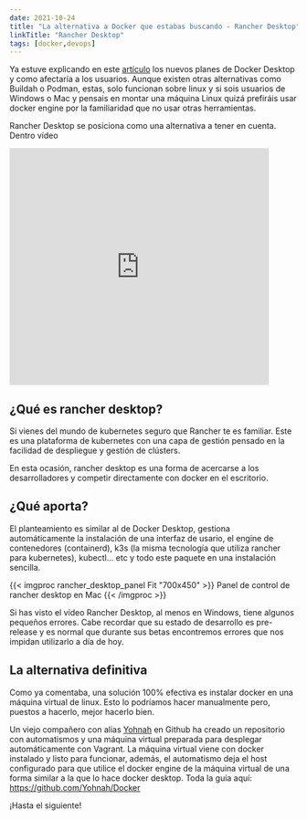 ```yaml
---
date: 2021-10-24
title: "La alternativa a Docker que estabas buscando - Rancher Desktop"
linkTitle: "Rancher Desktop"
tags: [docker,devops]
---
```



Ya estuve explicando en este [artículo](/blog/2021/09/12/docker-desktop-de-pago) los nuevos planes de Docker Desktop y como afectaría a los usuarios. 
Aunque existen otras alternativas como Buildah o Podman, estas, solo funcionan sobre linux y si sois usuarios de 
Windows o Mac y pensais en montar una máquina Linux quizá prefiráis usar docker engine por la familiaridad que no usar otras herramientas.

Rancher Desktop se posiciona como una alternativa a tener en cuenta. Dentro vídeo <i class='fa fa-film'></i>
<iframe width="90%" height="415" src="https://www.youtube.com/embed/LmKN4NvpR-4" title="YouTube video player" frameborder="0" allow="accelerometer; autoplay; clipboard-write; encrypted-media; gyroscope; picture-in-picture" allowfullscreen></iframe>

## ¿Qué es rancher desktop?
Si vienes del mundo de kubernetes seguro que Rancher te es familiar. Este es una plataforma de kubernetes con una capa de gestión 
pensado en la facilidad de despliegue y gestión de clústers.

En esta ocasión, rancher desktop es una forma de acercarse a los desarrolladores y competir directamente con docker en el escritorio.

## ¿Qué aporta?
El planteamiento es similar al de Docker Desktop, gestiona automáticamente la instalación de una interfaz de usario, el engine de contenedores (containerd), k3s (la misma tecnología que utiliza rancher para kubernetes), kubectl... etc y todo este paquete en una instalación sencilla.

{{< imgproc rancher_desktop_panel Fit "700x450" >}}
Panel de control de rancher desktop en Mac
{{< /imgproc >}}

Si has visto el vídeo Rancher Desktop, al menos en Windows, tiene algunos pequeños errores. Cabe recordar que su estado de desarrollo es pre-release y es normal que durante sus betas encontremos 
errores que nos impidan utilizarlo a día de hoy.

## La alternativa definitiva
Como ya comentaba, una solución 100% efectiva es instalar docker en una máquina virtual de linux. Esto lo podríamos hacer manualmente pero, puestos a hacerlo, mejor hacerlo bien.

Un viejo compañero con alias [Yohnah](https://github.com/Yohnah) en Github ha creado un repositorio con automatismos y una máquina virtual preparada para desplegar automáticamente con Vagrant.
La máquina virtual viene con docker instalado y listo para funcionar, además, el automatismo deja el host configurado para que utilice el docker engine de la máquina virtual de una forma similar a la que lo hace docker desktop. Toda la guía aquí:
https://github.com/Yohnah/Docker

¡Hasta el siguiente!
